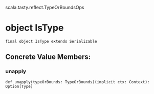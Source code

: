 scala.tasty.reflect.TypeOrBoundsOps
# object IsType

<pre><code class="language-scala" >final object IsType extends Serializable</pre></code>
## Concrete Value Members:
### unapply
<pre><code class="language-scala" >def unapply(typeOrBounds: TypeOrBounds)(implicit ctx: Context): Option[Type]</pre></code>

